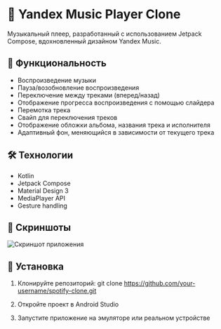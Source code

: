 # 🎵 Yandex Music Player Clone

Музыкальный плеер, разработанный с использованием Jetpack Compose, вдохновленный дизайном Yandex Music.

## 📱 Функциональность

- Воспроизведение музыки
- Пауза/возобновление воспроизведения
- Переключение между треками (вперед/назад)
- Отображение прогресса воспроизведения с помощью слайдера
- Перемотка трека
- Свайп для переключения треков
- Отображение обложки альбома, названия трека и исполнителя
- Адаптивный фон, меняющийся в зависимости от текущего трека

## 🛠 Технологии

- Kotlin
- Jetpack Compose
- Material Design 3
- MediaPlayer API
- Gesture handling

## 📸 Скриншоты

![Скриншот приложения](https://github.com/mgnm616/YandexMusicPlayerClone/blob/assets/Screenshot.png)

## 🚀 Установка

1. Клонируйте репозиторий:
git clone https://github.com/your-username/spotify-clone.git

2. Откройте проект в Android Studio

3. Запустите приложение на эмуляторе или реальном устройстве
